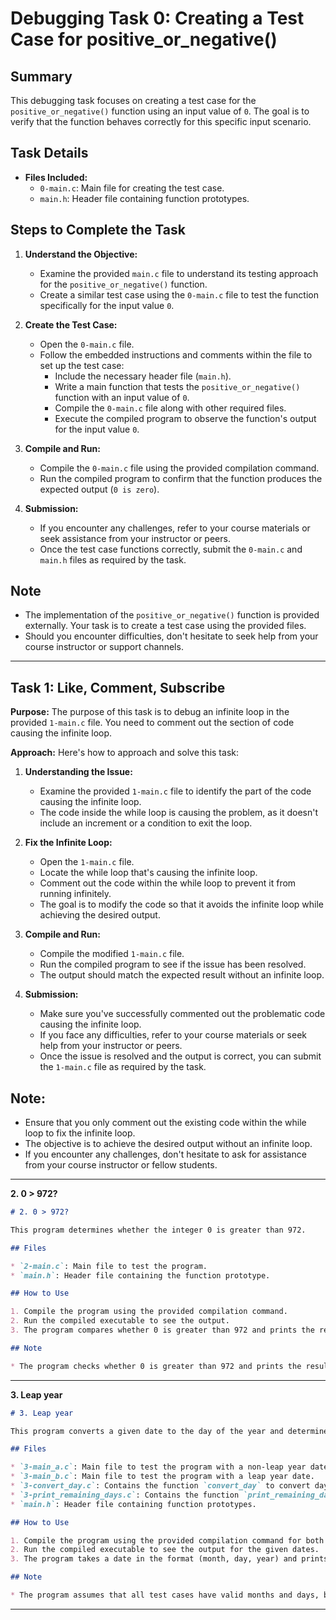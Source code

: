 # Debugging Task 0: Creating a Test Case for positive_or_negative()

## Summary

This debugging task focuses on creating a test case for the `positive_or_negative()` function using an input value of `0`. The goal is to verify that the function behaves correctly for this specific input scenario.

## Task Details

- **Files Included:**
  - `0-main.c`: Main file for creating the test case.
  - `main.h`: Header file containing function prototypes.

## Steps to Complete the Task

1. **Understand the Objective:**
   - Examine the provided `main.c` file to understand its testing approach for the `positive_or_negative()` function.
   - Create a similar test case using the `0-main.c` file to test the function specifically for the input value `0`.

2. **Create the Test Case:**
   - Open the `0-main.c` file.
   - Follow the embedded instructions and comments within the file to set up the test case:
     - Include the necessary header file (`main.h`).
     - Write a main function that tests the `positive_or_negative()` function with an input value of `0`.
     - Compile the `0-main.c` file along with other required files.
     - Execute the compiled program to observe the function's output for the input value `0`.

3. **Compile and Run:**
   - Compile the `0-main.c` file using the provided compilation command.
   - Run the compiled program to confirm that the function produces the expected output (`0 is zero`).

4. **Submission:**
   - If you encounter any challenges, refer to your course materials or seek assistance from your instructor or peers.
   - Once the test case functions correctly, submit the `0-main.c` and `main.h` files as required by the task.

## Note
- The implementation of the `positive_or_negative()` function is provided externally. Your task is to create a test case using the provided files.
- Should you encounter difficulties, don't hesitate to seek help from your course instructor or support channels.

---
 
## Task 1: Like, Comment, Subscribe

**Purpose:**
The purpose of this task is to debug an infinite loop in the provided `1-main.c` file. You need to comment out the section of code causing the infinite loop.

**Approach:**
Here's how to approach and solve this task:

1. **Understanding the Issue:**
   - Examine the provided `1-main.c` file to identify the part of the code causing the infinite loop.
   - The code inside the while loop is causing the problem, as it doesn't include an increment or a condition to exit the loop.

2. **Fix the Infinite Loop:**
   - Open the `1-main.c` file.
   - Locate the while loop that's causing the infinite loop.
   - Comment out the code within the while loop to prevent it from running infinitely.
   - The goal is to modify the code so that it avoids the infinite loop while achieving the desired output.

3. **Compile and Run:**
   - Compile the modified `1-main.c` file.
   - Run the compiled program to see if the issue has been resolved.
   - The output should match the expected result without an infinite loop.

4. **Submission:**
   - Make sure you've successfully commented out the problematic code causing the infinite loop.
   - If you face any difficulties, refer to your course materials or seek help from your instructor or peers.
   - Once the issue is resolved and the output is correct, you can submit the `1-main.c` file as required by the task.

## Note:
- Ensure that you only comment out the existing code within the while loop to fix the infinite loop.
- The objective is to achieve the desired output without an infinite loop.
- If you encounter any challenges, don't hesitate to ask for assistance from your course instructor or fellow students.

---

**2. 0 > 972?**

```markdown
# 2. 0 > 972?

This program determines whether the integer 0 is greater than 972.

## Files

* `2-main.c`: Main file to test the program.
* `main.h`: Header file containing the function prototype.

## How to Use

1. Compile the program using the provided compilation command.
2. Run the compiled executable to see the output.
3. The program compares whether 0 is greater than 972 and prints the result.

## Note

* The program checks whether 0 is greater than 972 and prints the result.

```
---

**3. Leap year**

```markdown
# 3. Leap year

This program converts a given date to the day of the year and determines how many days are left in the year, taking leap years into consideration.

## Files

* `3-main_a.c`: Main file to test the program with a non-leap year date.
* `3-main_b.c`: Main file to test the program with a leap year date.
* `3-convert_day.c`: Contains the function `convert_day` to convert day of the month to day of the year.
* `3-print_remaining_days.c`: Contains the function `print_remaining_days` to print the remaining days in the year.
* `main.h`: Header file containing function prototypes.

## How to Use

1. Compile the program using the provided compilation command for both test cases.
2. Run the compiled executable to see the output for the given dates.
3. The program takes a date in the format (month, day, year) and prints the day of the year and the remaining days in the year, considering leap years.

## Note

* The program assumes that all test cases have valid months and days, but not all month/day/year combinations are valid.

```

---
